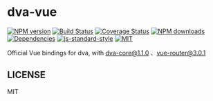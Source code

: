 # dva-vue

[![NPM version](https://img.shields.io/npm/v/dva-vue.svg?style=flat)](https://npmjs.org/package/dva-vue)
[![Build Status](https://img.shields.io/travis/jetsly/dva-vue.svg?style=flat)](https://travis-ci.org/jetsly/dva-vue)
[![Coverage Status](https://img.shields.io/coveralls/jetsly/dva-vue.svg?style=flat)](https://coveralls.io/r/jetsly/dva-vue)
[![NPM downloads](http://img.shields.io/npm/dm/dva-vue.svg?style=flat)](https://npmjs.org/package/dva-vue)
[![Dependencies](https://david-dm.org/jetsly/dva-vue/status.svg)](https://david-dm.org/jetsly/dva-vue)
[![js-standard-style](https://img.shields.io/badge/code%20style-standard-brightgreen.svg)](http://standardjs.com)
[![MIT](https://img.shields.io/dub/l/vibe-d.svg?style=flat-square)](http://opensource.org/licenses/MIT)

Official Vue bindings for dva, with [dva-core@1.1.0](https://github.com/dvajs/dva/tree/master/packages/dva-core) 、[vue-router@3.0.1](https://github.com/vuejs/vue-router)
## LICENSE

MIT